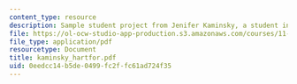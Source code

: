 ```yaml
---
content_type: resource
description: Sample student project from Jenifer Kaminsky, a student in the course.
file: https://ol-ocw-studio-app-production.s3.amazonaws.com/courses/11-967-special-studies-in-urban-studies-and-planning-economic-development-planning-skills-january-iap-2007/0eedcc14b5de0499fc2ffc61ad724f35_kaminsky_hartfor.pdf
file_type: application/pdf
resourcetype: Document
title: kaminsky_hartfor.pdf
uid: 0eedcc14-b5de-0499-fc2f-fc61ad724f35
---
```

